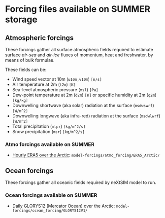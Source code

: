# Forcing files available on SUMMER storage

## Atmospheric forcings

These forcings gather all surface atmospheric fields required to estimate surface *air-sea* and *air-ice* fluxes of momentum, heat and freshwater, by means of bulk formulae.

These fields can be:
- Wind speed vector at 10m (`u10m,v10m`) `[m/s]`
- Air temperature at 2m (`t2m`) `[K]`
- Sea-level atmospheric pressure (`msl`) `[Pa]`
- Dew-point temperature at 2m (`d2m`) `[K]` or specific humidity at 2m (`q2m`)  `[kg/kg]`
- Downwelling shortwave (aka solar) radiation at the surface (`msdwswrf`)  `[W/m^2]`
- Downwelling longwave (aka infra-red) radiation at the surface (`msdwlwrf`)  `[W/m^2]`
- Total precipitation (`mtpr`) `[kg/m^2/s]`
- Snow precipitation (`msr`) `[kg/m^2/s]`

### Atmo forcings available on SUMMER

- [Hourly ERA5 over the Arctic](https://github.com/sasip-climate/catalog-shared-data-SASIP/blob/main/forcings/ERA5-1h-Arctic.md): `model-forcings/atmo_forcing/ERA5_Arctic/`




## Ocean forcings

These forcings gather all oceanic fields required by neXtSIM model to run.

### Ocean forcings available on SUMMER

- Daily GLORYS12 (Mercator Ocean) over the Arctic: `model-forcings/ocean_forcing/GLORYS12V1/`


